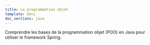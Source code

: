 ```yaml
---
title: La programmation objet
template: docs
doc_sections: java
---
```


Comprendre les bases de la programmation objet (POO) en Java pour utiliser le framework Spring.
